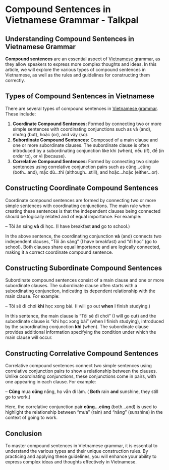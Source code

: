Compound Sentences in Vietnamese Grammar - Talkpal
==================================================

## Understanding Compound Sentences in Vietnamese Grammar

**Compound sentences** are an essential aspect of [Vietnamese](https://talkpal.ai/learn-vietnamese/) grammar, as they allow speakers to express more complex thoughts and ideas. In this article, we will explore the various types of compound sentences in Vietnamese, as well as the rules and guidelines for constructing them correctly.

## Types of Compound Sentences in Vietnamese

There are several types of compound sentences in [Vietnamese grammar](https://talkpal.ai/vietnamese-grammar/). These include:

1. **Coordinate Compound Sentences:** Formed by connecting two or more simple sentences with coordinating conjunctions such as và (and), nhưng (but), hoặc (or), and vậy (so).
2. **Subordinate Compound Sentences:** Composed of a main clause and one or more subordinate clauses. The subordinate clause is often introduced by a subordinating conjunction like khi (when), nếu (if), để (in order to), or vì (because).
3. **Correlative Compound Sentences:** Formed by connecting two simple sentences using correlative conjunction pairs such as cũng…cũng (both…and), mặc dù…thì (although…still), and hoặc…hoặc (either…or).

## Constructing Coordinate Compound Sentences

Coordinate compound sentences are formed by connecting two or more simple sentences with coordinating conjunctions. The main rule when creating these sentences is that the independent clauses being connected should be logically related and of equal importance. For example:

– Tôi ăn sáng **và** đi học. (I have breakfast **and** go to school.)

In the above sentence, the coordinating conjunction **và** (and) connects two independent clauses, “Tôi ăn sáng” (I have breakfast) and “đi học” (go to school). Both clauses share equal importance and are logically connected, making it a correct coordinate compound sentence.

## Constructing Subordinate Compound Sentences

Subordinate compound sentences consist of a main clause and one or more subordinate clauses. The subordinate clause often starts with a subordinating conjunction, indicating its dependent relationship with the main clause. For example:

– Tôi sẽ đi chơi **khi** học xong bài. (I will go out **when** I finish studying.)

In this sentence, the main clause is “Tôi sẽ đi chơi” (I will go out) and the subordinate clause is “khi học xong bài” (when I finish studying), introduced by the subordinating conjunction **khi** (when). The subordinate clause provides additional information specifying the condition under which the main clause will occur.

## Constructing Correlative Compound Sentences

Correlative compound sentences connect two simple sentences using correlative conjunction pairs to show a relationship between the clauses. Unlike coordinating conjunctions, these conjunctions come in pairs, with one appearing in each clause. For example:

– **Cũng** mưa **cũng** nắng, họ vẫn đi làm. ( **Both** rain **and** sunshine, they still go to work.)

Here, the correlative conjunction pair **cũng…cũng** (both…and) is used to highlight the relationship between “mưa” (rain) and “nắng” (sunshine) in the context of going to work.

## Conclusion

To master compound sentences in Vietnamese grammar, it is essential to understand the various types and their unique construction rules. By practicing and applying these guidelines, you will enhance your ability to express complex ideas and thoughts effectively in Vietnamese.





